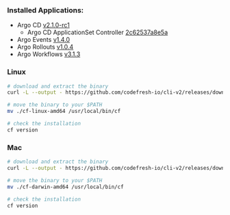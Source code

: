 ### Installed Applications:
* Argo CD [v2.1.0-rc1](https://github.com/codefresh-io/argo-cd/releases/tag/v2.1.0-rc1)
  * Argo CD ApplicationSet Controller [2c62537a8e5a](https://github.com/argoproj-labs/applicationset/commit/2c62537a8e5a3d5aecad87b843870789b74bdf89)
* Argo Events [v1.4.0](https://github.com/argoproj/argo-events/releases/tag/v1.4.0)
* Argo Rollouts [v1.0.4](https://github.com/argoproj/argo-rollouts/releases/tag/v1.0.4)
* Argo Workflows [v3.1.3](https://github.com/argoproj/argo-workflows/releases/tag/v3.1.3)

### Linux
```bash
# download and extract the binary
curl -L --output - https://github.com/codefresh-io/cli-v2/releases/download/v0.0.50/cf-linux-amd64.tar.gz | tar zx

# move the binary to your $PATH
mv ./cf-linux-amd64 /usr/local/bin/cf

# check the installation
cf version
```

### Mac
```bash
# download and extract the binary
curl -L --output - https://github.com/codefresh-io/cli-v2/releases/download/v0.0.50/cf-darwin-amd64.tar.gz | tar zx

# move the binary to your $PATH
mv ./cf-darwin-amd64 /usr/local/bin/cf

# check the installation
cf version
```
